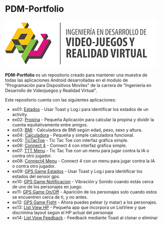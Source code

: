 # PDM-Portfolio

![logo](images/LOGO_IVJRV-Grey.png)

**PDM-Portfolio** es un repositorio creado para mantener una muestra de todas las aplicaciones Android desarrolladas en el modulo de "Programación para Dispositivos Moviles" de la carrera de "Ingeniería en Desarrollo de Videojuegos y Realidad Virtual".


Este repositorio cuenta con las siguientes aplicaciones:

* ex01: [Estados](ex01/README.md) - Usar Toast y Log.i para identificar los estados de un activity.
* ex02: [Propina](ex02/README.md) - Pequeña Aplicación para calcular la propina y dividir la cuenta equitativamente entre amigos.
* ex03: [BMI](ex03/README.md) - Calculadora de BMI según edad, peso, sexo y altura.
* ex04: [Calculadora](ex04/README.md) - Pequeña y simple calculadora funcional.
* ex05: [TicTacToe](ex05/README.md) - Tic Tac Toe con interfaz gráfica simple.
* ex06: [Connect 4](ex06/README.md) - Connect 4 con interfaz gráfica simple.
* ex07: [TTT Menu](ex07/README.md) - Tic Tac Toe con un menu para jugar contra la IA o contra otro jugador. 
* ex08: [Connect4 Menu](ex08/README.md) - Connect 4 con un menu para jugar contra la IA o contra otro jugador.
* ex09: [GPS Game Estados](ex09/README.md) - Usar Toast y Log.i para identificar los estados del sensor gps.
* ex10: [GPS Game Notificacion](ex10/README.md) - Vibración y Sonido cuando estás cerca de uno de los personajes en juego.
* ex11: [GPS Game On/Off](ex11/README.md) - Aparición de los personajes solo cuando estos se encuentren cerca de ti, y no antes.
* ex12: [GPS Game Fight](ex12/README.md) - Ahora puedes pelear (y matar) a los personajes.
* ex13: [List View HP](ex13/README.md) - Pequeña app que incorpora un ListView y que discrimina layout según el HP actual del personaje
* ex14: [List View Feedback](ex14/README.md) - Feedback mediante Toast al clonar o eliminar